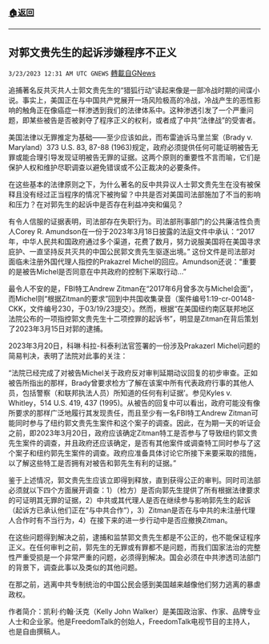 ###  [:house:返回](README.md)
---


## 对郭文贵先生的起诉涉嫌程序不正义
`3/23/2023 12:31 AM UTC GNEWS` [轉載自GNews](https://gnews.org/articles/1037660)

        

追捕著名反共灭共人士郭文贵先生的“猎狐行动”读起来像是一部冷战时期的间谍小说。事实上，美国正在与中国共产党展开一场风险极高的冷战，冷战产生的恶性影响的触角正在像癌症一样渗透到我们的法律体系中。这种渗透引发了一个严重问题，即某些被告是否被剥夺了程序正义的权利，或者成了中共“法律战”的受害者。

美国法律以无罪推定为基础——至少应该如此，而布雷迪诉马里兰案（Brady v. Maryland）373 U.S. 83, 87-88 (1963)规定，政府必须提供任何可能证明被告无罪或能合理引导发现证明被告无罪的证据。这两个原则的重要性不言而喻，它们是保护人权和维护尽职调查以避免错误或不公正裁决的必要条件。

在这些基本的法律原则之下，为什么著名的反中共异议人士郭文贵先生在没有被保释且没有经过正当程序的情况下被拘留？中共是否对美国司法部施加了不当的影响和压力？在对郭先生的起诉中是否存在利益冲突和偏见？

有令人信服的证据表明，司法部存在失职行为。司法部刑事部门的公共廉洁性负责人Corey R. Amundson在一份于2023年3月18日披露的法庭文件中承认：“2017年，中华人民共和国政府通过多个渠道，花费了数月，努力说服美国将在美国寻求庇护、一直坚持反共灭共的中国公民郭文贵先生驱逐出境。” 这份文件是司法部对面临未注册外国代理人指控的Prakazrel Michel的回应。Amundson还说：“重要的是被告Michel是否同意在中共政府的控制下采取行动...”

最令人不安的是，FBI特工Andrew Zitman在“2017年6月曾多次与Michel会面”，而Michel则“根据Zitman的要求”回到中共国收集录音（案件编号1:19-cr-00148-CKK，文件编号230，于03/19/23提交）。然而，根据“在美国纽约南区联邦地区法院公布的一项指控郭文贵先生十二项控罪的起诉书”，明显是Zitman在背后策划了2023年3月15日对郭的逮捕。

2023年3月20日，科琳·科拉\-科泰利法官签署的一份涉及Prakazerl Michel问题的简易判决，表明了法院对此事的关注：

“法院已经完成了对被告Michel关于政府反对审判延期动议回复的初步审查。正如被告所指出的那样，Brady曾要求检方‘了解在该案中所有代表政府行事的其他人员，包括警察（和联邦执法人员）所知道的任何有利证据’。参见Kyles v. Whitley，514 U.S. 419, 437 (1995)。从被告的回复中可以看出，政府可能没有像所要求的那样广泛地履行其发现责任，而且至少有一名FBI特工Andrew Zitman可能同时参与了纽约郭文贵先生案件和这个案子的调查。因此，在为期一天的听证会之前，即2023年3月20日，政府应该确定Zitman特工是否参与了导致纽约郭文贵先生案件的调查，并且政府还应该确定，是否有其他案件或调查特工同时参与了这个案子和纽约郭先生案件的调查。政府应准备具体讨论它所接下来要采取的措施，以了解这些特工是否拥有对被告和郭先生有利的证据。”

鉴于上述情况，郭文贵先生应该立即得到释放，直到获得公正的审判。同时司法部必须就以下四个方面展开调查：1）（检方）是否向郭先生提供了所有根据法律要求的可证明其无罪的证据，2）中共或其代理人是否在继续参与影响郭先生的起诉（起诉方已承认他们正在“与中共合作”），3）Zitman是否在与中共的未注册代理人合作时有不当行为，4）在接下来的进一步行动中是否应撤换Zitman。

在这些问题得到解决之前，逮捕和监禁郭文贵先生都是不公正的，也不能保证程序正义。在任何审判之前，郭先生的无罪或有罪都不是问题，而我们国家法治的完整性严重受损是一个非常严重的问题，必须得到解决。国会必须在中共渗透司法部门的背景下，调查此事以及类似的其他问题。

在那之前，逃离中共专制统治的中国公民会感到美国越来越像他们努力逃离的暴虐政权。

作者简介：凯利·约翰·沃克（Kelly John Walker）是美国政治家、作家、品牌专业人士和企业家。他是FreedomTalk的创始人，FreedomTalk电视节目的主持人，也是自由撰稿人。
